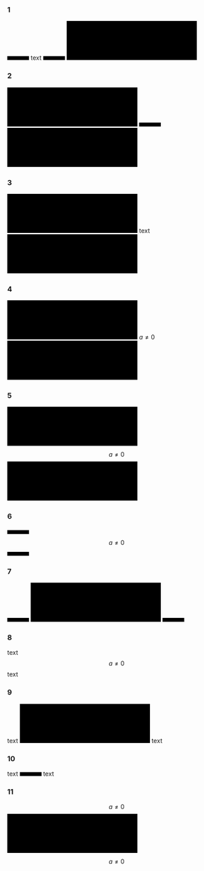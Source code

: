 ### 1

![](img/online.png) text ![](img/online.png) ![](img/not_online.png)

### 2

![](img/not_online.png) ![](img/online.png) ![](img/not_online.png)

### 3

![](img/not_online.png) text ![](img/not_online.png)

### 4

![](img/not_online.png) $a \ne 0$ ![](img/not_online.png)

### 5

![](img/not_online.png) $$a \ne 0$$ ![](img/not_online.png)

### 6

![](img/online.png) $$a \ne 0$$ ![](img/online.png)

### 7

![](img/online.png) ![](img/not_online.png) ![](img/online.png)

### 8

text $$a \ne 0$$ text

### 9

text ![](img/not_online.png) text

### 10

text ![](img/online.png) text

### 11

$$a \ne 0$$ ![](img/not_online.png) $$a \ne 0$$
